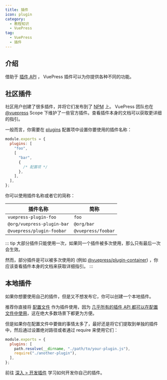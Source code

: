 ```yaml
---
title: 插件
icon: plugin
category:
  - 教程知识
  - VuePress
tag:
  - VuePress
  - 插件
---
```


## 介绍

借助于 [插件 API](https://v2.vuepress.vuejs.org/zh/reference/plugin-api.md) ， VuePress 插件可以为你提供各种不同的功能。

## 社区插件

社区用户创建了很多插件，并将它们发布到了 [NPM](https://www.npmjs.com/search?q=keywords:vuepress-plugin) 上。 VuePress 团队也在 [@vuepress](https://www.npmjs.com/search?q=%40vuepress%20keywords%3Aplugin) Scope 下维护了一些官方插件。查看插件本身的文档可以获取更详细的指引。

一般而言，你需要在 [plugins](https://v2.vuepress.vuejs.org/zh/reference/config.md#plugins) 配置项中设置你要使用的插件名称：

```js
module.exports = {
  plugins: [
    "foo",
    [
      "bar",
      {
        /* 配置项 */
      },
    ],
  ],
};
```

你可以使用插件名称或者它的简称：

| 插件名称                   | 简称               |
| -------------------------- | ------------------ |
| `vuepress-plugin-foo`      | `foo`              |
| `@org/vuepress-plugin-bar` | `@org/bar`         |
| `@vuepress/plugin-foobar`  | `@vuepress/foobar` |

::: tip
大部分插件只能使用一次，如果同一个插件被多次使用，那么只有最后一次会生效。

然而，部分插件是可以被多次使用的 (例如 [@vuepress/plugin-container](https://v2.vuepress.vuejs.org/zh/reference/plugin/container.md)) ，你应该查看插件本身的文档来获取详细指引。
:::

## 本地插件

如果你想要使用自己的插件，但是又不想发布它，你可以创建一个本地插件。

推荐你直接将 [配置文件](./config.md#配置文件) 作为插件使用，因为 [几乎所有的插件 API 都可以在配置文件中使用](https://v2.vuepress.vuejs.org/zh/reference/config.md#插件-api)，这在绝大多数场景下都更为方便。

但是如果你在配置文件中要做的事情太多了，最好还是将它们提取到单独的插件中，然后通过设置绝对路径或者通过 require 来使用它们：

```js
module.exports = {
  plugins: [
    path.resolve(__dirname, "./path/to/your-plugin.js"),
    require("./another-plugin"),
  ],
};
```

前往 [深入 > 开发插件](https://v2.vuepress.vuejs.org/zh/advanced/plugin.md) 学习如何开发你自己的插件。

